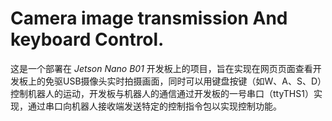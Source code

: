 # Camera image transmission And keyboard Control.
这是一个部署在 *Jetson Nano B01* 开发板上的项目，旨在实现在网页页面查看开发板上的免驱USB摄像头实时拍摄画面，同时可以用键盘按键（如W、A、S、D）控制机器人的运动，开发板与机器人的通信通过开发板的一号串口（ttyTHS1）实现，通过串口向机器人接收端发送特定的控制指令包以实现控制功能。
